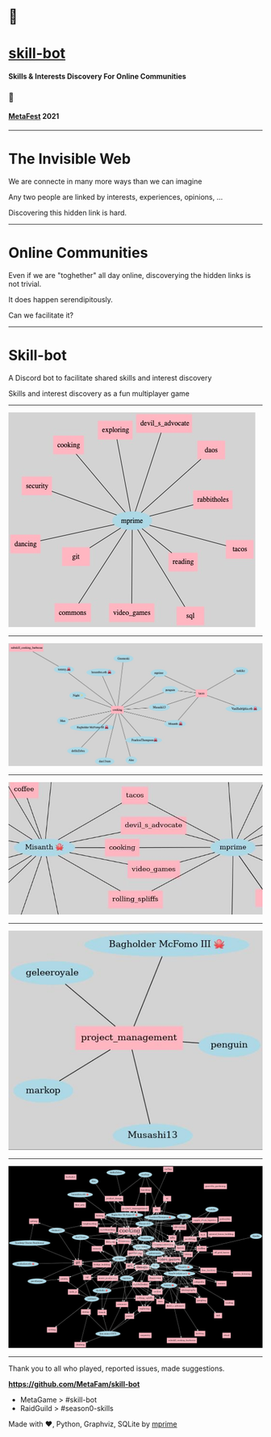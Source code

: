 # 🤖
# [skill-bot](https://github.com/MetaFam/skill-bot)

#### Skills & Interests Discovery For Online Communities

### 🐙

#### [MetaFest](http://metafest.metagame.wtf) 2021

---

# The Invisible Web

We are connecte in many more ways than we can imagine

Any two people are linked by interests, experiences, opinions, ...

Discovering this hidden link is hard.

---

# Online Communities

Even if we are "toghether" all day online, discoverying the hidden links is not trivial.

It does happen serendipitously.

Can we facilitate it?

---

# Skill-bot

A Discord bot to facilitate shared skills and interest discovery

Skills and interest discovery as a fun multiplayer game

---

![self](https://github.com/MetaFam/skill-bot/raw/master/sample/self.jpg "mprime's skills and interests")

---

![interest](https://github.com/MetaFam/skill-bot/raw/master/sample/interest.jpg "Cooking & Tacos")

---

![overlap](https://github.com/MetaFam/skill-bot/raw/master/sample/overlap.jpg "Shared interests")

---

![skills](https://github.com/MetaFam/skill-bot/raw/master/sample/skill.jpg "Skill lookup")

---


![full graph](https://github.com/MetaFam/skill-bot/raw/master/sample/metagame.jpg "MetaGame")

---

Thank you to all who played, reported issues, made suggestions.

**https://github.com/MetaFam/skill-bot**

 * MetaGame > #skill-bot
 * RaidGuild > #season0-skills

Made with ❤️, Python, Graphviz, SQLite by [mprime](www.mpri.me)
